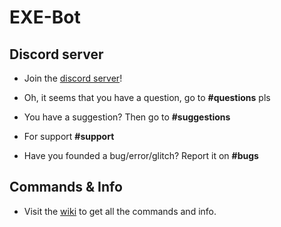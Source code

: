 # EXE-Bot

## Discord server
* Join the [discord server](https://discord.gg/jG23JTz)!

* Oh, it seems that you have a question, go to **#questions** pls
* You have a suggestion? Then go to **#suggestions**
* For support **#support**
* Have you founded a bug/error/glitch? Report it on **#bugs**

## Commands & Info
* Visit the [wiki](https://github.com/EXtremeExploit/EXE-Bot/wiki) to get all the commands and info.

